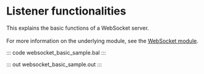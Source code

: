 # Listener functionalities

This explains the basic functions of a WebSocket server.<br/><br/>
For more information on the underlying module, 
see the [WebSocket module](https://docs.central.ballerina.io/ballerina/websocket/latest/).

::: code websocket_basic_sample.bal :::

::: out websocket_basic_sample.out :::